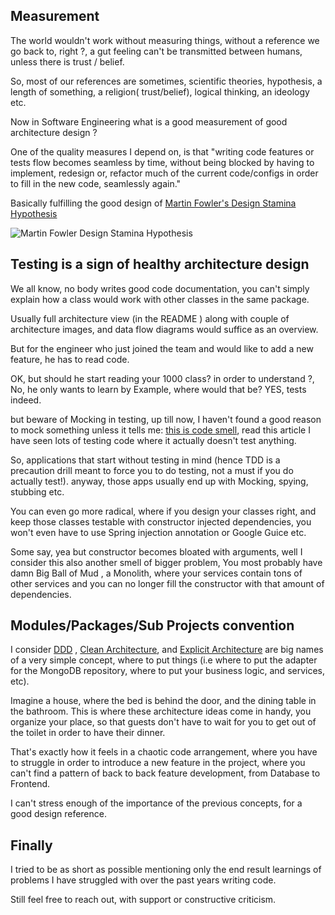 
## Measurement

The world wouldn't work without measuring things, without a reference we go back to, right ?, a gut feeling can't be
transmitted between humans, unless there is trust / belief.

So, most of our references are sometimes, scientific theories, hypothesis, a length of something, a religion(
trust/belief), logical thinking, an ideology etc.

Now in Software Engineering what is a good measurement of good architecture design ?

One of the quality measures I depend on, is that "writing code features or tests flow becomes seamless by time, without
being blocked by having to implement, redesign or, refactor much of the current code/configs in order to fill in the new
code, seamlessly again."

Basically fulfilling the good design
of  [Martin Fowler's Design Stamina Hypothesis](https://martinfowler.com/bliki/DesignStaminaHypothesis.html)

![Martin Fowler Design Stamina Hypothesis](/images/design_stamina.png)

## Testing is a sign of healthy architecture design

We all know, no body writes good code documentation, you can't simply explain how a class would work with other classes
in the same package.

Usually full architecture view (in the README ) along with couple of architecture images, and data flow diagrams would
suffice as an overview.

But for the engineer who just joined the team and would like to add a new feature, he has to read code.

OK, but should he start reading your 1000 class? in order to understand ?, No, he only wants to learn by Example, where
would that be? YES, tests indeed.

but beware of Mocking in testing, up till now, I haven't found a good reason to mock something unless it tells
me:  [this is code smell](https://medium.com/javascript-scene/mocking-is-a-code-smell-944a70c90a6a), read this article I
have seen lots of testing code where it actually doesn't test anything.

So, applications that start without testing in mind (hence TDD is a precaution drill meant to force you to do testing,
not a must if you do actually test!). anyway, those apps usually end up with Mocking, spying, stubbing etc.

You can even go more radical, where if you design your classes right, and keep those classes testable with constructor
injected dependencies, you won't even have to use Spring injection annotation or Google Guice etc.

Some say, yea but constructor becomes bloated with arguments, well I consider this also another smell of bigger problem,
You most probably have damn Big Ball of Mud , a Monolith, where your services contain tons of other services and you can
no longer fill the constructor with that amount of dependencies.

## Modules/Packages/Sub Projects convention

I consider  [DDD](https://en.wikipedia.org/wiki/Domain-driven_design)
,  [Clean Architecture](http://blog.cleancoder.com/uncle-bob/2012/08/13/the-clean-architecture.html),
and  [Explicit Architecture](https://herbertograca.com/tag/explicit-architecture/) are big names of a very simple
concept, where to put things (i.e where to put the adapter for the MongoDB repository, where to put your business logic,
and services, etc).

Imagine a house, where the bed is behind the door, and the dining table in the bathroom. This is where these
architecture ideas come in handy, you organize your place, so that guests don't have to wait for you to get out of the
toilet in order to have their dinner.

That's exactly how it feels in a chaotic code arrangement, where you have to struggle in order to introduce a new
feature in the project, where you can't find a pattern of back to back feature development, from Database to Frontend.

I can't stress enough of the importance of the previous concepts, for a good design reference.

## Finally

I tried to be as short as possible mentioning only the end result learnings of problems I have struggled with over the
past years writing code.

Still feel free to reach out, with support or constructive criticism.
